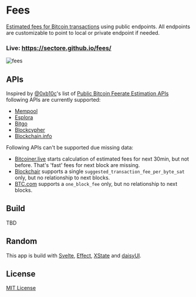 # Fees

[Estimated fees for Bitcoin transactions](https://github.com/bitcoinbook/bitcoinbook/blob/develop/ch09_fees.adoc#estimating-appropriate-fee-rates) using public endpoints. All endpoints are customizable to point to local or private endpoint if needed.

### Live: https://sectore.github.io/fees/

![fees](https://github.com/user-attachments/assets/aa46a1a7-8228-4b77-830c-10b80b9685e5)

## APIs

Inspired by [@0xb10c](https://github.com/0xb10c)'s list of [Public Bitcoin Feerate Estimation APIs](https://b10c.me/blog/003-a-list-of-public-bitcoin-feerate-estimation-apis/) following APIs are currently supported:

- [Mempool](https://mempool.space/docs/api/rest)
- [Esplora](https://github.com/Blockstream/esplora/)
- [Bitgo](https://developers.bitgo.com/explorer)
- [Blockcypher](https://www.blockcypher.com/dev/bitcoin/)
- [Blockchain.info](https://www.blockchain.com/explorer/api)

Following APIs can't be supported due missing data:

- [Bitcoiner.live](https://bitcoiner.live/api/fees/estimates/latest) starts calculation of estimated fees for next 30min, but not before. That's 'fast' fees for next block are missing.
- [Blockchair](https://api.blockchair.com/bitcoin/stats) supports a single `suggested_transaction_fee_per_byte_sat` only, but no relationship to next blocks.
- [BTC.com](https://btc.com/service/fees/distribution) supports a `one_block_fee` only, but no relationship to next blocks.

## Build

TBD

## Random

This app is build with [Svelte](https://svelte.dev/), [Effect](https://effect.website/), [XState](https://stately.ai/) and [daisyUI](https://daisyui.com/).

## License

[MIT License](./LICENSE)
